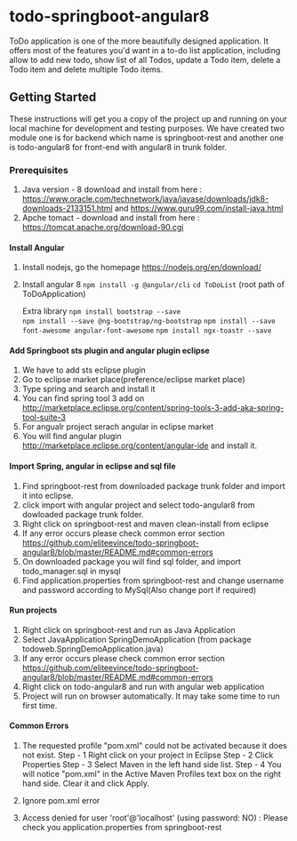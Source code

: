 # todo-springboot-angular8
ToDo application is one of the more beautifully designed application. It offers most of the features you'd want in a to-do list application, including allow to add new todo, show list of all Todos, update a Todo item, delete a Todo item and delete multiple Todo items.

## Getting Started

These instructions will get you a copy of the project up and running on your local machine for development and testing purposes.
We have created two module one is for backend which name is springboot-rest and another one is todo-angular8 for front-end with angular8 in trunk folder.

### Prerequisites

1. Java version - 8  download and install from here : https://www.oracle.com/technetwork/java/javase/downloads/jdk8-downloads-2133151.html and https://www.guru99.com/install-java.html
2. Apche tomact - download and install from  here : https://tomcat.apache.org/download-90.cgi

#### Install Angular

1. Install nodejs, go the homepage https://nodejs.org/en/download/

2. Install angular 8
    `npm install -g @angular/cli`
    `cd ToDoList` (root path of ToDoApplication)
    
   Extra library
	`npm install bootstrap --save`	
	`npm install --save @ng-bootstrap/ng-bootstrap`
	`npm install --save font-awesome angular-font-awesome`
	`npm install ngx-toastr --save`

#### Add Springboot sts plugin and angular plugin eclipse

1. We have to add sts eclipse plugin
2. Go to eclipse market place(preference/eclipse market place)
3. Type spring and search and install it
4. You can find spring tool 3 add on http://marketplace.eclipse.org/content/spring-tools-3-add-aka-spring-tool-suite-3
5. For angualr project serach angular in eclipse market
6. You will find angular plugin http://marketplace.eclipse.org/content/angular-ide and install it.

#### Import Spring, angular in eclipse and sql file

1. Find springboot-rest from downloaded package trunk folder and import it into eclipse.
2. click import with angular project and select todo-angular8 from dowloaded package trunk folder.
3. Right click on springboot-rest and maven clean-install from eclipse
4. If any error occurs please check common error section https://github.com/eliteevince/todo-springboot-angular8/blob/master/README.md#common-errors
5. On downloaded package you will find sql folder, and import todo_manager.sql in mysql
6. Find application.properties from springboot-rest and change username and password according to MySql(Also change port if required)


#### Run projects
1. Right click on springboot-rest and run as Java Application
2. Select JavaApplication SpringDemoApplication (from package todoweb.SpringDemoApplication.java)
3. If any error occurs please check common error section https://github.com/eliteevince/todo-springboot-angular8/blob/master/README.md#common-errors
4. Right click on todo-angular8 and run with angular web application
5. Project will run on browser automatically. It may take some time to run first time.

#### Common Errors
1. The requested profile "pom.xml" could not be activated because it does not exist.
	Step - 1 Right click on your project in Eclipse
	Step - 2 Click Properties
	Step - 3 Select Maven in the left hand side list.
	Step - 4 You will notice "pom.xml" in the Active Maven Profiles text box on the right hand side. Clear it and click Apply.

2. Ignore pom.xml error

3. Access denied for user 'root'@'localhost' (using password: NO) : Please check you application.properties from springboot-rest
